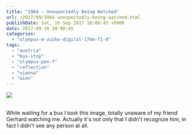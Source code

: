 ```yaml
---
title: "3984 - Unexpectedly Being Watched"
url: /2017/09/3984-unexpectedly-being-watched.html
publishDate: Sat, 16 Sep 2017 18:00:45 +0000
date: 2017-09-16 20:00:45
categories: 
  - "olympus-m-zuiko-digital-17mm-f1-8"
tags: 
  - "austria"
  - "bus-stop"
  - "olympus-pen-f"
  - "reflection"
  - "vienna"
  - "wien"
---
```

<div class="container">
<div class="center"><a target="_blank" href="https://d25zfm9zpd7gm5.cloudfront.net/1200x1200/2017/20170111_182557_lr.jpg"><img class="webfeedsFeaturedVisual" src="https://d25zfm9zpd7gm5.cloudfront.net/0600x0600/2017/20170111_182557_lr.jpg" /></a></div>
</div>
<br />

While waiting for a bus I took this image, totally unaware of my friend Gerhard watching me. Actually it's not only that I didn't recognize him, in fact I didn't see any person at all.
